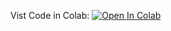 Vist Code in Colab:
[![Open In Colab](https://colab.research.google.com/assets/colab-badge.svg)](https://colab.research.google.com/github/Rayliu115/DS_Project_Portfolio/blob/main/MobileGame_%20threshold_ABTest/code/A_B_Testing.ipynb)
